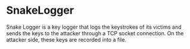 # SnakeLogger
Snake Logger is a key logger that logs the keystrokes of its victims and sends the keys to the attacker through a TCP socket connection. On the attacker side, these keys are recorded into a file. 
